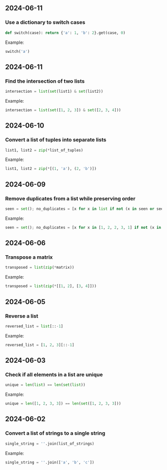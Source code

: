 ## 2024-06-11
### Use a dictionary to switch cases
```Python
def switch(case): return {'a': 1, 'b': 2}.get(case, 0)
```

Example:
```Python
switch('a')
```


## 2024-06-11
### Find the intersection of two lists
```Python
intersection = list(set(list1) & set(list2))
```

Example:
```Python
intersection = list(set([1, 2, 3]) & set([2, 3, 4]))
```


## 2024-06-10
### Convert a list of tuples into separate lists
```Python
list1, list2 = zip(*list_of_tuples)
```

Example:
```Python
list1, list2 = zip(*[(1, 'a'), (2, 'b')])
```


## 2024-06-09
### Remove duplicates from a list while preserving order
```Python
seen = set(); no_duplicates = [x for x in list if not (x in seen or seen.add(x))]
```

Example:
```Python
seen = set(); no_duplicates = [x for x in [1, 2, 2, 3, 1] if not (x in seen or seen.add(x))]
```


## 2024-06-06
### Transpose a matrix
```Python
transposed = list(zip(*matrix))
```

Example:
```Python
transposed = list(zip(*[[1, 2], [3, 4]]))
```


## 2024-06-05
### Reverse a list
```Python
reversed_list = list[::-1]
```

Example:
```Python
reversed_list = [1, 2, 3][::-1]
```


## 2024-06-03
### Check if all elements in a list are unique
```Python
unique = len(list) == len(set(list))
```

Example:
```Python
unique = len([1, 2, 3, 3]) == len(set([1, 2, 3, 3]))
```


## 2024-06-02
### Convert a list of strings to a single string
```Python
single_string = ''.join(list_of_strings)
```

Example:
```Python
single_string = ''.join(['a', 'b', 'c'])
```


